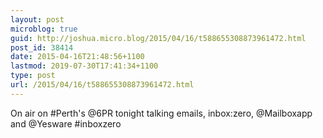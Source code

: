 ```yaml
---
layout: post
microblog: true
guid: http://joshua.micro.blog/2015/04/16/t588655308873961472.html
post_id: 38414
date: 2015-04-16T21:48:56+1100
lastmod: 2019-07-30T17:41:34+1100
type: post
url: /2015/04/16/t588655308873961472.html
---
```

On air on #Perth's @6PR  tonight talking emails, inbox:zero, @Mailboxapp and @Yesware​ #inboxzero
